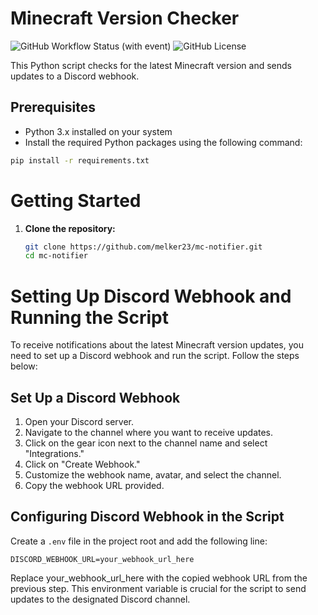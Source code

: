 # Minecraft Version Checker
![GitHub Workflow Status (with event)](https://img.shields.io/github/actions/workflow/status/melker23/mc-notifier/main.yml)
![GitHub License](https://img.shields.io/github/license/melker23/mc-notifier)


This Python script checks for the latest Minecraft version and sends updates to a Discord webhook.

## Prerequisites

- Python 3.x installed on your system
- Install the required Python packages using the following command:

```bash
pip install -r requirements.txt
```
# Getting Started

1. **Clone the repository:**

   ```bash
   git clone https://github.com/melker23/mc-notifier.git
   cd mc-notifier
   ```

# Setting Up Discord Webhook and Running the Script

To receive notifications about the latest Minecraft version updates, you need to set up a Discord webhook and run the script. Follow the steps below:

## Set Up a Discord Webhook

1. Open your Discord server.
2. Navigate to the channel where you want to receive updates.
3. Click on the gear icon next to the channel name and select "Integrations."
4. Click on "Create Webhook."
5. Customize the webhook name, avatar, and select the channel.
6. Copy the webhook URL provided.

## Configuring Discord Webhook in the Script

Create a `.env` file in the project root and add the following line:

```env
DISCORD_WEBHOOK_URL=your_webhook_url_here
```
Replace your_webhook_url_here with the copied webhook URL from the previous step. This environment variable is crucial for the script to send updates to the designated Discord channel.



